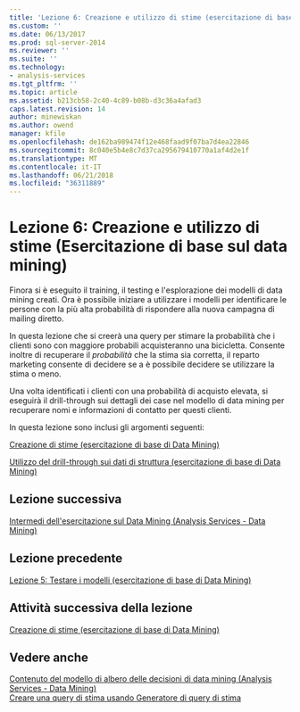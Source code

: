 ```yaml
---
title: 'Lezione 6: Creazione e utilizzo di stime (esercitazione di base di Data Mining) | Documenti Microsoft'
ms.custom: ''
ms.date: 06/13/2017
ms.prod: sql-server-2014
ms.reviewer: ''
ms.suite: ''
ms.technology:
- analysis-services
ms.tgt_pltfrm: ''
ms.topic: article
ms.assetid: b213cb58-2c40-4c89-b08b-d3c36a4afad3
caps.latest.revision: 14
author: minewiskan
ms.author: owend
manager: kfile
ms.openlocfilehash: de162ba989474f12e468faad9f07ba7d4ea22846
ms.sourcegitcommit: 8c040e5b4e8c7d37ca295679410770a1af4d2e1f
ms.translationtype: MT
ms.contentlocale: it-IT
ms.lasthandoff: 06/21/2018
ms.locfileid: "36311889"
---
```

# <a name="lesson-6-creating-and-working-with-predictions-basic-data-mining-tutorial"></a>Lezione 6: Creazione e utilizzo di stime (Esercitazione di base sul data mining)
  Finora si è eseguito il training, il testing e l'esplorazione dei modelli di data mining creati. Ora è possibile iniziare a utilizzare i modelli per identificare le persone con la più alta probabilità di rispondere alla nuova campagna di mailing diretto.  
  
 In questa lezione che si creerà una query per stimare la probabilità che i clienti sono con maggiore probabili acquisteranno una bicicletta. Consente inoltre di recuperare il *probabilità* che la stima sia corretta, il reparto marketing consente di decidere se a è possibile decidere se utilizzare la stima o meno.  
  
 Una volta identificati i clienti con una probabilità di acquisto elevata, si eseguirà il drill-through sui dettagli dei case nel modello di data mining per recuperare nomi e informazioni di contatto per questi clienti.  
  
 In questa lezione sono inclusi gli argomenti seguenti:  
  
 [Creazione di stime &#40;esercitazione di base di Data Mining&#41;](../../2014/tutorials/creating-predictions-basic-data-mining-tutorial.md)  
  
 [Utilizzo del drill-through sui dati di struttura &#40;esercitazione di base di Data Mining&#41;](../../2014/tutorials/using-drillthrough-on-structure-data-basic-data-mining-tutorial.md)  
  
## <a name="next-lesson"></a>Lezione successiva  
 [Intermedi dell'esercitazione sul Data Mining &#40;Analysis Services - Data Mining&#41;](../../2014/tutorials/intermediate-data-mining-tutorial-analysis-services-data-mining.md)  
  
## <a name="previous-lesson"></a>Lezione precedente  
 [Lezione 5: Testare i modelli &#40;esercitazione di base di Data Mining&#41;](../../2014/tutorials/lesson-5-testing-models-basic-data-mining-tutorial.md)  
  
## <a name="next-task-in-lesson"></a>Attività successiva della lezione  
 [Creazione di stime &#40;esercitazione di base di Data Mining&#41;](../../2014/tutorials/creating-predictions-basic-data-mining-tutorial.md)  
  
## <a name="see-also"></a>Vedere anche  
 [Contenuto del modello di albero delle decisioni di data mining &#40;Analysis Services - Data Mining&#41;](../../2014/analysis-services/data-mining/mining-model-content-for-decision-tree-models-analysis-services-data-mining.md)   
 [Creare una query di stima usando Generatore di query di stima](../../2014/analysis-services/data-mining/create-a-prediction-query-using-the-prediction-query-builder.md)  
  
  